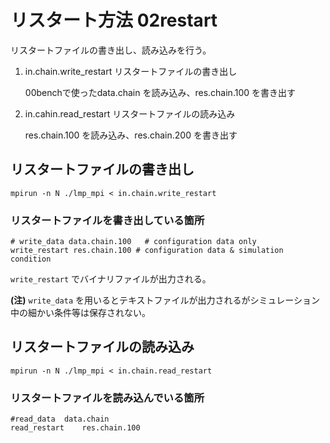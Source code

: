 # リスタート方法 02restart

リスタートファイルの書き出し、読み込みを行う。

1. in.chain.write_restart リスタートファイルの書き出し

    00benchで使ったdata.chain を読み込み、res.chain.100 を書き出す

2. in.cahin.read_restart リスタートファイルの読み込み 

    res.chain.100 を読み込み、res.chain.200 を書き出す

## リスタートファイルの書き出し

```
mpirun -n N ./lmp_mpi < in.chain.write_restart
```

### リスタートファイルを書き出している箇所

```
# write_data data.chain.100   # configuration data only
write_restart res.chain.100 # configuration data & simulation condition
```

`write_restart` でバイナリファイルが出力される。

**(注)** `write_data` を用いるとテキストファイルが出力されるがシミュレーション中の細かい条件等は保存されない。


## リスタートファイルの読み込み

```
mpirun -n N ./lmp_mpi < in.chain.read_restart
```

### リスタートファイルを読み込んでいる箇所
```
#read_data	data.chain
read_restart	res.chain.100
```

